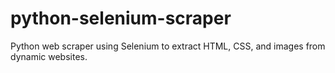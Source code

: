 # python-selenium-scraper
Python web scraper using Selenium to extract HTML, CSS, and images from dynamic websites.
